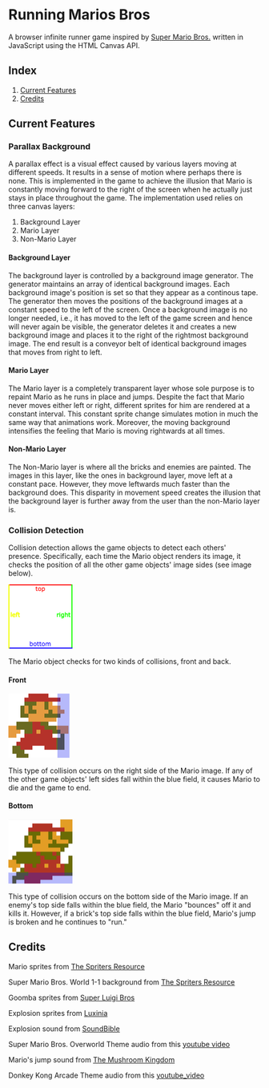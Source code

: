 # Running Marios Bros
A browser infinite runner game inspired by [Super Mario Bros.][super-mario] written in JavaScript using the HTML Canvas API.

## Index
1. [Current Features](#current-features)
2. [Credits](#credits)


## Current Features
### Parallax Background
A parallax effect is a visual effect caused by various layers moving at different speeds. 
It results in a sense of motion where perhaps there is none. 
This is implemented in the game to achieve the illusion that Mario is constantly moving forward to the right of the screen when he
actually just stays in place throughout the game. The implementation used relies on three canvas layers:
1. Background Layer
2. Mario Layer 
3. Non-Mario Layer
#### Background Layer
The background layer is controlled by a background image generator. The generator maintains an array of identical background images.
Each background image's position is set so that they appear as a continous tape. The generator then moves the positions of the background
images at a constant speed to the left of the screen. Once a background image is no longer needed, i.e., it has moved to the left of
the game screen and hence will never again be visible, the generator deletes it and creates a new background image and places it to the
right of the rightmost background image. The end result is a conveyor belt of identical background images that moves from right to left.
#### Mario Layer
The Mario layer is a completely transparent layer whose sole purpose is to repaint Mario as he runs in place and jumps. Despite the
fact that Mario never moves either left or right, different sprites for him are rendered at a constant interval. This constant sprite
change simulates motion in much the same way that animations work. Moreover, the moving background intensifies the feeling that Mario
is moving rightwards at all times.
#### Non-Mario Layer
The Non-Mario layer is where all the bricks and enemies are painted. The images in this layer, like the ones in background layer, move
left at a constant pace. However, they move leftwards much faster than the background does. This disparity in movement speed creates the
illusion that the background layer is further away from the user than the non-Mario layer is.
### Collision Detection

Collision detection allows the game objects to detect each others' presence. Specifically, each time the Mario object renders its image, it checks the position of all the other game objects' image sides (see image below). 

![The sides of an image][image_sides]

The Mario object checks for two kinds of collisions, front and back.
#### Front
![Mario's collision area][mario_front_collision]

This type of collision occurs on the right side of the Mario image. If any of the other game objects' left sides fall within the blue field, it causes Mario to die and the game to end.

#### Bottom
![Mario's bottom collision area][mario_bottom_collision] 

This type of collision occurs on the bottom side of the Mario image. If an enemy's top side falls within the blue field, the Mario "bounces" off it and kills it. However, if a brick's top side falls within the blue field, Mario's jump is broken and he continues to "run."
## Credits
Mario sprites from [The Spriters Resource][mario_sprite]

Super Mario Bros. World 1-1 background from [The Spriters Resource][marioBackground_image]

Goomba sprites from [Super Luigi Bros][goomba_sprite] 

Explosion sprites from [Luxinia][explosion_sprite]

Explosion sound from [SoundBible][explosion_sound]

Super Mario Bros. Overworld Theme audio from this [youtube video][marioTheme_sound] 

Mario's jump sound from [The Mushroom Kingdom][marioJump_sound]

Donkey Kong Arcade Theme audio from this [youtube_video][dkTheme_sound]


[super-mario]: https://en.wikipedia.org/wiki/Super_Mario_Bros.
[image_sides]: https://github.com/mav-zate/running-mario-bros/blob/master/images/image_sides.png
[mario_front_collision]: https://github.com/mav-zate/running-mario-bros/blob/master/images/mario_front_collision.png
[mario_bottom_collision]: https://github.com/mav-zate/running-mario-bros/blob/master/images/mario_bottom_collision.png
[mario_sprite]: https://www.spriters-resource.com/nes/supermariobros/sheet/50365/
[goomba_sprite]: http://www.superluigibros.com/super-mario-bros-sprites
[explosion_sprite]: http://www.luxinia.de/index.php/Tutorials/Tutorial19
[explosion_sound]: http://soundbible.com/538-Blast.html
[marioTheme_sound]: https://www.youtube.com/watch?v=iy3qq7zc4EY
[marioJump_sound]: http://themushroomkingdom.net/media/smb/wav
[dkTheme_sound]: https://www.youtube.com/watch?v=Pp2aMs38ERY
[marioBackground_image]: https://www.spriters-resource.com/fullview/20592/

